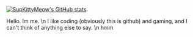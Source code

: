 [![SupKittyMeow's GitHub stats](https://github-readme-stats.vercel.app/api?username=SupKittyMeow)](https://github.com/anuraghazra/github-readme-stats)

Hello. Im me.
\n
I like coding (obviously this is github) and gaming, and I can't think of anything else to say. 
\n
hmm
